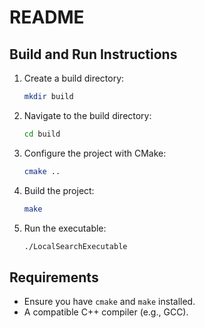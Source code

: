 # README

## Build and Run Instructions

1. Create a build directory:
   ```bash
   mkdir build
   ```

2. Navigate to the build directory:
   ```bash
   cd build
   ```

3. Configure the project with CMake:
   ```bash
   cmake ..
   ```

4. Build the project:
   ```bash
   make
   ```

5. Run the executable:
   ```bash
   ./LocalSearchExecutable
   ``` 

## Requirements
- Ensure you have `cmake` and `make` installed.
- A compatible C++ compiler (e.g., GCC).